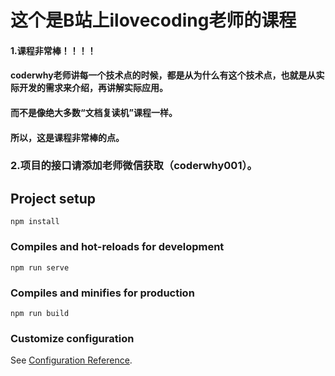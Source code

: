 # 这个是B站上ilovecoding老师的课程

#### 1.课程非常棒！！！！
#### coderwhy老师讲每一个技术点的时候，都是从为什么有这个技术点，也就是从实际开发的需求来介绍，再讲解实际应用。
#### 而不是像绝大多数“文档复读机”课程一样。
#### 所以，这是课程非常棒的点。

### 2.项目的接口请添加老师微信获取（coderwhy001）。

## Project setup
```
npm install
```

### Compiles and hot-reloads for development
```
npm run serve
```

### Compiles and minifies for production
```
npm run build
```

### Customize configuration
See [Configuration Reference](https://cli.vuejs.org/config/).
